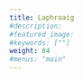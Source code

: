 ```yaml
---
title: Laphroaig
#description: 
#featured_image: 
#keywords: [""]
weight: 84
#menus: "main"
---
```

